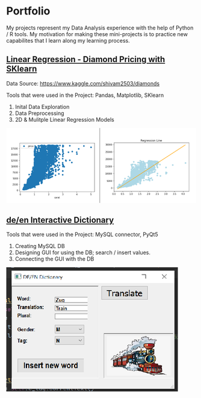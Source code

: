 # Portfolio
My projects represent my Data Analysis experience 
with the help of Python / R tools.
My motivation for making these mini-projects is to practice new
capabilites that I learn along my learning process.


## [Linear Regression - Diamond Pricing with SKlearn](https://github.com/yts01/Diamonds-Pricing---SKlearn)
Data Source: https://www.kaggle.com/shivam2503/diamonds

Tools that were used in the Project: Pandas, Matplotlib, SKlearn

1. Inital Data Exploration
2. Data Preprocessing
2. 2D & Mulitple Linear Regression Models

![](/images/Capture.PNG)


## [de/en Interactive Dictionary](https://github.com/yts01/DE-EN-Interactive-Dictionary)

Tools that were used in the Project: MySQL connector, PyQt5

1. Creating MySQL DB
2. Designing GUI for using the DB; search / insert values.
3. Connecting the GUI with the DB

![](/dict2.png)


